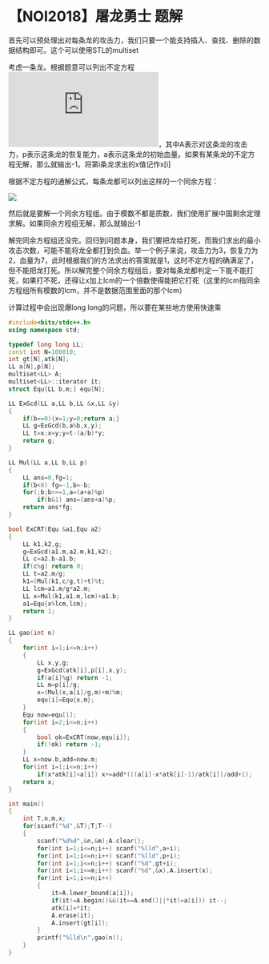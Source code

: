 # 【NOI2018】屠龙勇士  题解

首先可以预处理出对每条龙的攻击力，我们只要一个能支持插入、查找、删除的数据结构即可。这个可以使用STL的multiset

考虑一条龙。根据题意可以列出不定方程![](http://latex.codecogs.com/svg.latex?Ax+py=a)，其中A表示对这条龙的攻击力，p表示这条龙的恢复能力，a表示这条龙的初始血量。如果有某条龙的不定方程无解，那么就输出-1。将第i条龙求出的x值记作x[i]

根据不定方程的通解公式，每条龙都可以列出这样的一个同余方程：

![](http://latex.codecogs.com/svg.latex?x\equiv&space;x_i\quad(mod\;\;\frac{p_i}{\gcd(A_i,p_i)}))

然后就是要解一个同余方程组。由于模数不都是质数，我们使用扩展中国剩余定理求解。如果同余方程组无解，那么就输出-1

解完同余方程组还没完。回归到问题本身，我们要把龙给打死，而我们求出的最小攻击次数，可能不能将龙全都打到负血。举一个例子来说，攻击力为3，恢复力为2，血量为7，此时根据我们的方法求出的答案就是1，这时不定方程的确满足了，但不能把龙打死。所以解完整个同余方程组后，要对每条龙都判定一下能不能打死，如果打不死，还得让x加上lcm的一个倍数使得能把它打死（这里的lcm指同余方程组所有模数的lcm，并不是数据范围里面的那个lcm）

计算过程中会出现爆long long的问题，所以要在某些地方使用快速乘

```cpp
#include<bits/stdc++.h>
using namespace std;

typedef long long LL;
const int N=100010;
int gt[N],atk[N];
LL a[N],p[N];
multiset<LL> A;
multiset<LL>::iterator it;
struct Equ{LL b,m;} equ[N];

LL ExGcd(LL a,LL b,LL &x,LL &y)
{
	if(b==0){x=1;y=0;return a;}
	LL g=ExGcd(b,a%b,x,y);
	LL t=x;x=y;y=t-(a/b)*y;
	return g;
}

LL Mul(LL a,LL b,LL p)
{
	LL ans=0,fg=1;
	if(b<0) fg=-1,b=-b;
	for(;b;b>>=1,a=(a+a)%p)
		if(b&1) ans=(ans+a)%p;
	return ans*fg;
}

bool ExCRT(Equ &a1,Equ a2)
{
	LL k1,k2,g;
	g=ExGcd(a1.m,a2.m,k1,k2);
	LL c=a2.b-a1.b;
	if(c%g) return 0;
	LL t=a2.m/g;
	k1=(Mul(k1,c/g,t)+t)%t;
	LL lcm=a1.m/g*a2.m;
	LL x=Mul(k1,a1.m,lcm)+a1.b;
	a1=Equ{x%lcm,lcm};
	return 1;
}

LL gao(int n)
{
	for(int i=1;i<=n;i++)
	{
		LL x,y,g;
		g=ExGcd(atk[i],p[i],x,y);
		if(a[i]%g) return -1;
		LL m=p[i]/g;
		x=(Mul(x,a[i]/g,m)+m)%m;
		equ[i]=Equ{x,m};
	}
	Equ now=equ[1];
	for(int i=2;i<=n;i++)
	{
		bool ok=ExCRT(now,equ[i]);
		if(!ok) return -1;
	}
	LL x=now.b,add=now.m;
	for(int i=1;i<=n;i++)
		if(x*atk[i]<a[i]) x+=add*(((a[i]-x*atk[i]-1)/atk[i])/add+1);
	return x;
}

int main()
{
	int T,n,m,x;
	for(scanf("%d",&T);T;T--)
	{
		scanf("%d%d",&n,&m);A.clear();
		for(int i=1;i<=n;i++) scanf("%lld",a+i);
		for(int i=1;i<=n;i++) scanf("%lld",p+i);
		for(int i=1;i<=n;i++) scanf("%d",gt+i);
		for(int i=1;i<=m;i++) scanf("%d",&x),A.insert(x);
		for(int i=1;i<=n;i++)
		{
			it=A.lower_bound(a[i]);
			if(it!=A.begin()&&(it==A.end()||*it!=a[i])) it--;
			atk[i]=*it;
			A.erase(it);
			A.insert(gt[i]);
		}
		printf("%lld\n",gao(n));
	}
}
```

